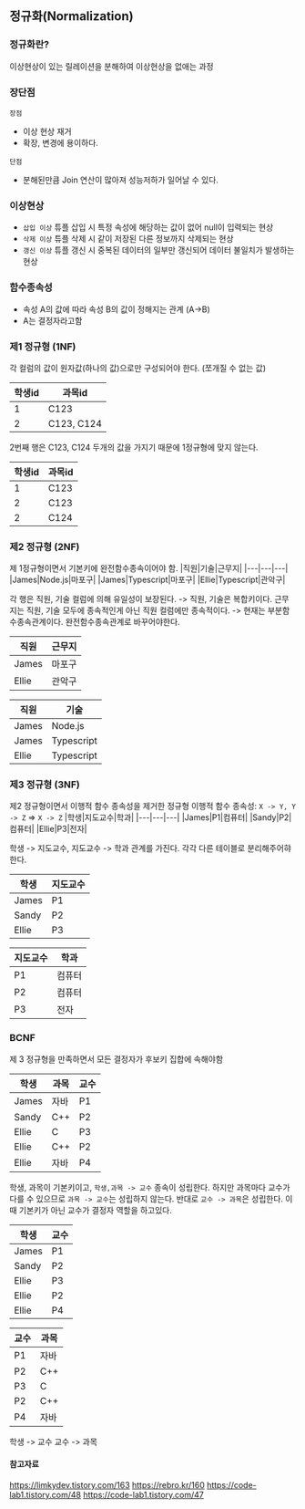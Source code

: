 ## 정규화(Normalization)

### 정규화란?

이상현상이 있는 릴레이션을 분해하여 이상현상을 없애는 과정

### 장단점

`장점`

- 이상 현상 재거
- 확장, 변경에 용이하다.

`단점`

- 분해된만큼 Join 연산이 많아져 성능저하가 일어날 수 있다.

### 이상현상

- `삽입 이상` 튜플 삽입 시 특정 속성에 해당하는 값이 없어 null이 입력되는 현상
- `삭제 이상` 튜플 삭제 시 같이 저장된 다른 정보까지 삭제되는 현상
- `갱신 이상` 튜플 갱신 시 중복된 데이터의 일부만 갱신되어 데이터 불일치가 발생하는 현상

### 함수종속성

- 속성 A의 값에 따라 속성 B의 값이 정해지는 관계 (A->B)
- A는 결정자라고함

### 제1 정규형 (1NF)

각 컬럼의 값이 원자값(하나의 값)으로만 구성되어야 한다. (쪼개질 수 없는 값)

| 학생id | 과목id     |
| ------ | ---------- |
| 1      | C123       |
| 2      | C123, C124 |

2번째 행은 C123, C124 두개의 값을 가지기 때문에 1정규형에 맞지 않는다.

| 학생id | 과목id |
| ------ | ------ |
| 1      | C123   |
| 2      | C123   |
| 2      | C124   |

### 제2 정규형 (2NF)

제 1정규형이면서 기본키에 완전함수종속이어야 함.
|직원|기술|근무지|
|---|---|---|
|James|Node.js|마포구|
|James|Typescript|마포구|
|Ellie|Typescript|관악구|

각 행은 직원, 기술 컬럼에 의해 유일성이 보장된다. -> 직원, 기술은 복합키이다.
근무지는 직원, 기술 모두에 종속적인게 아닌 직원 컬럼에만 종속적이다.
-> 현재는 부분함수종속관계이다. 완전함수종속관계로 바꾸어야한다.

| 직원  | 근무지 |
| ----- | ------ |
| James | 마포구 |
| Ellie | 관악구 |

| 직원  | 기술       |
| ----- | ---------- |
| James | Node.js    |
| James | Typescript |
| Ellie | Typescript |

### 제3 정규형 (3NF)

제2 정규형이면서 이행적 함수 종속성을 제거한 정규형
이행적 함수 종속성: `X -> Y, Y -> Z` => `X -> Z`
|학생|지도교수|학과|
|---|---|---|
|James|P1|컴퓨터|
|Sandy|P2|컴퓨터|
|Ellie|P3|전자|

학생 -> 지도교수, 지도교수 -> 학과 관계를 가진다.
각각 다른 테이블로 분리해주어햐 한다.

| 학생  | 지도교수 |
| ----- | -------- |
| James | P1       |
| Sandy | P2       |
| Ellie | P3       |

| 지도교수 | 학과   |
| -------- | ------ |
| P1       | 컴퓨터 |
| P2       | 컴퓨터 |
| P3       | 전자   |

### BCNF

제 3 정규형을 만족하면서 모든 결정자가 후보키 집합에 속해야함

| 학생  | 과목 | 교수 |
| ----- | ---- | ---- |
| James | 자바 | P1   |
| Sandy | C++  | P2   |
| Ellie | C    | P3   |
| Ellie | C++  | P2   |
| Ellie | 자바 | P4   |

학생, 과목이 기본키이고, `학생,과목 -> 교수` 종속이 성립한다.
하지만 과목마다 교수가 다를 수 있으므로 `과목 -> 교수`는 성립하지 않는다.
반대로 `교수 -> 과목`은 성립한다.
이때 기본키가 아닌 교수가 결정자 역할을 하고있다.

| 학생  | 교수 |
| ----- | ---- |
| James | P1   |
| Sandy | P2   |
| Ellie | P3   |
| Ellie | P2   |
| Ellie | P4   |

| 교수 | 과목 |
| ---- | ---- |
| P1   | 자바 |
| P2   | C++  |
| P3   | C    |
| P2   | C++  |
| P4   | 자바 |

학생 -> 교수
교수 -> 과목

#### 참고자료

https://limkydev.tistory.com/163
https://rebro.kr/160
https://code-lab1.tistory.com/48
https://code-lab1.tistory.com/47
